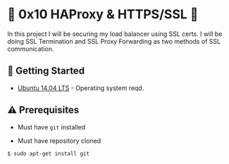 # :shell: 0x10 HAProxy & HTTPS/SSL :shell:

In this project I will be securing my load balancer using SSL certs. I will be doing SSL Termination and SSL Proxy Forwarding as two methods of SSL communication.

## :running: Getting Started

* [Ubuntu 14.04 LTS](http://releases.ubuntu.com/14.04/) - Operating system reqd.

## :warning: Prerequisites

* Must have `git` installed

* Must have repository cloned


```
$ sudo apt-get install git


